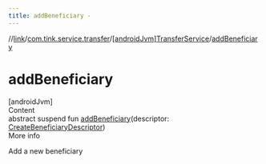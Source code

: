 ```yaml
---
title: addBeneficiary -
---
```

//[link](../../index.md)/[com.tink.service.transfer](../index.md)/[[androidJvm]TransferService](index.md)/[addBeneficiary](add-beneficiary.md)



# addBeneficiary  
[androidJvm]  
Content  
abstract suspend fun [addBeneficiary](add-beneficiary.md)(descriptor: [CreateBeneficiaryDescriptor](../[android-jvm]-create-beneficiary-descriptor/index.md))  
More info  


Add a new beneficiary

  



